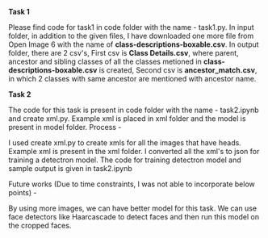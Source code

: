 **Task 1**

  Please find code for task1 in code folder with the name - task1.py.
  In input folder, in addition to the given files, I have downloaded one more file from Open Image 6 with the name of **class-descriptions-boxable.csv**.
  In output folder, there are 2 csv's, First csv is **Class Details.csv**, where parent, ancestor and sibling classes of all the classes metioned in **class-descriptions-boxable.csv** is created, Second csv is **ancestor_match.csv**, in which 2 classes with same ancestor are mentioned with ancestor name.

**Task 2**

 The code for this task is present in code folder with the name - task2.ipynb and create xml.py. Example xml is placed in xml folder and the model is present in model folder.
 Process - 
 
  I used create xml.py to create xmls for all the images that have heads. Example xml is present in the xml folder.
  I converted all the xml's to json for training a detectron model.
  The code for training detectron model and sample output is given in task2.ipynb
  
 Future works (Due to time constraints, I was not able to incorporate below points) -
 
  By using more images, we can have better model for this task.
  We can use face detectors like Haarcascade to detect faces and then run this model on the cropped faces.
